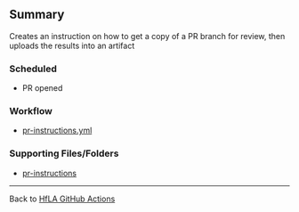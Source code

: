 ## Summary
Creates an instruction on how to get a copy of a PR branch for review, then uploads the results into an artifact
### Scheduled
- PR opened
### Workflow
- [pr-instructions.yml](https://github.com/hackforla/website/blob/gh-pages/.github/workflows/pr-instructions.yml)
### Supporting Files/Folders
- [pr-instructions](https://github.com/hackforla/website/tree/gh-pages/github-actions/pr-instructions)
---
Back to [HfLA GitHub Actions](HfLA-GitHub-Actions)

